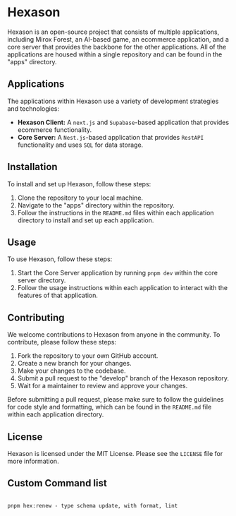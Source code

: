 # Hexason

Hexason is an open-source project that consists of multiple applications, including Mirox Forest, an AI-based game, an ecommerce application, and a core server that provides the backbone for the other applications. All of the applications are housed within a single repository and can be found in the "apps" directory.

## Applications

The applications within Hexason use a variety of development strategies and technologies:

- **Hexason Client:** A `next.js` and `Supabase`-based application that provides ecommerce functionality.
- **Core Server:** A `Nest.js`-based application that provides `RestAPI` functionality and uses `SQL` for data storage.

## Installation

To install and set up Hexason, follow these steps:

1. Clone the repository to your local machine.
2. Navigate to the "apps" directory within the repository.
3. Follow the instructions in the `README.md` files within each application directory to install and set up each application.

## Usage

To use Hexason, follow these steps:

1. Start the Core Server application by running `pnpm dev` within the core server directory.
2. Follow the usage instructions within each application to interact with the features of that application.

## Contributing

We welcome contributions to Hexason from anyone in the community. To contribute, please follow these steps:

1. Fork the repository to your own GitHub account.
2. Create a new branch for your changes.
3. Make your changes to the codebase.
4. Submit a pull request to the "develop" branch of the Hexason repository.
5. Wait for a maintainer to review and approve your changes.

Before submitting a pull request, please make sure to follow the guidelines for code style and formatting, which can be found in the `README.md` file within each application directory.

## License

Hexason is licensed under the MIT License. Please see the `LICENSE` file for more information.


## Custom Command list

```

pnpm hex:renew - type schema update, with format, lint


```
